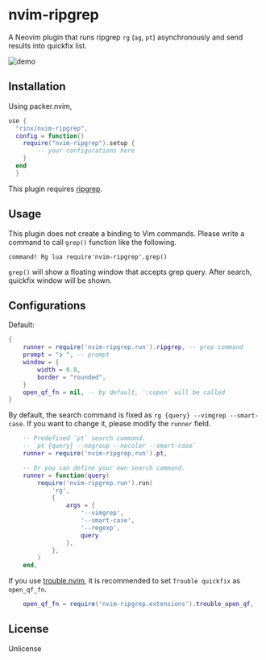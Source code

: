 # nvim-ripgrep

A Neovim plugin that runs ripgrep `rg` (`ag`, `pt`) asynchronously and send results into quickfix list.

![demo](https://user-images.githubusercontent.com/1588935/137737370-e140e271-139a-491b-9719-9c25f8ee0880.gif)

## Installation

Using packer.nvim,

```lua
use {
  "rinx/nvim-ripgrep",
  config = function()
    require("nvim-ripgrep").setup {
        -- your configurations here
    }
  end
  }
```

This plugin requires [ripgrep](https://github.com/BurntSushi/ripgrep).

## Usage

This plugin does not create a binding to Vim commands.
Please write a command to call `grep()` function like the following.

```vim
command! Rg lua require'nvim-ripgrep'.grep()
```

`grep()` will show a floating window that accepts grep query.
After search, quickfix window will be shown.

## Configurations

Default:

```lua
{
    runner = require('nvim-ripgrep.run').ripgrep, -- grep command
    prompt = "❯ ", -- prompt
    window = {
        width = 0.8,
        border = "rounded",
    }
    open_qf_fn = nil, -- by default, `:copen` will be called
}
```

By default, the search command is fixed as `rg {query} --vimgrep --smart-case`.
If you want to change it, please modify the `runner` field.

```lua
    -- Predefined `pt` search command.
    -- `pt {query} --nogroup --nocolor --smart-case`
    runner = require('nvim-ripgrep.run').pt,

    -- Or you can define your own search command.
    runner = function(query)
        require('nvim-ripgrep.run').run(
            'rg',
            {
                args = {
                    '--vimgrep',
                    '--smart-case',
                    '--regexp',
                    query
                },
            },
        )
    end,
```

If you use [trouble.nvim](https://github.com/folke/trouble.nvim), it is recommended to set `Trouble quickfix` as `open_qf_fn`.

```lua
    open_qf_fn = require('nvim-ripgrep.extensions').trouble_open_qf,
```

## License

Unlicense

